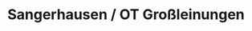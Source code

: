 ---
title: Sangerhausen / OT Großleinungen
url: /sangerhausen-ot-grossleinungen/
latitude: 51.492
longitude: 11.203
---